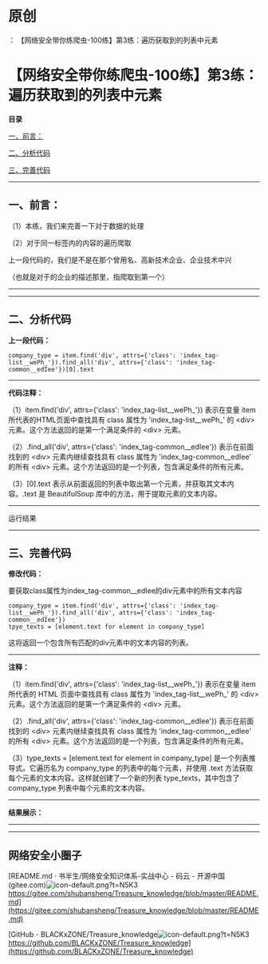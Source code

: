# 原创
：  【网络安全带你练爬虫-100练】第3练：遍历获取到的列表中元素

# 【网络安全带你练爬虫-100练】第3练：遍历获取到的列表中元素

**目录**

[一、前言：](#%E4%B8%80%E3%80%81%E5%89%8D%E8%A8%80%EF%BC%9A)

[二、分析代码](#%E4%BA%8C%E3%80%81%E5%88%86%E6%9E%90%E4%BB%A3%E7%A0%81)

[三、完善代码](#%E4%B8%89%E3%80%81%E5%AE%8C%E5%96%84%E4%BB%A3%E7%A0%81)

---


## 一、前言：

（1）本练，我们来完善一下对于数据的处理

（2）对于同一标签内的内容的遍历爬取

上一段代码的，我们是不是在那个曾用名、高新技术企业、企业技术中兴

（也就是对于的企业的描述那里，指爬取到第一个）

---


---


## 二、分析代码

**上一段代码：**

```
company_type = item.find('div', attrs={'class': 'index_tag-list__wePh_'}).find_all('div', attrs={'class': 'index_tag-common__edIee'})[0].text
```

---


**代码注释：**

（1）item.find('div', attrs={'class': 'index_tag-list__wePh_'}) 表示在变量 item 所代表的HTML页面中查找具有 class 属性为 'index_tag-list__wePh_' 的 &lt;div&gt; 元素。这个方法返回的是第一个满足条件的 &lt;div&gt; 元素。

（2）.find_all('div', attrs={'class': 'index_tag-common__edIee'}) 表示在前面找到的 &lt;div&gt; 元素内继续查找具有 class 属性为 'index_tag-common__edIee' 的所有 &lt;div&gt; 元素。这个方法返回的是一个列表，包含满足条件的所有元素。

（3）[0].text 表示从前面返回的列表中取出第一个元素，并获取其文本内容。.text 是 BeautifulSoup 库中的方法，用于提取元素的文本内容。

---


运行结果

---


## 三、完善代码

**修改代码：**

要获取class属性为index_tag-common__edIee的div元素中的所有文本内容

```
company_type = item.find('div', attrs={'class': 'index_tag-list__wePh_'}).find_all('div', attrs={'class': 'index_tag-common__edIee'}) 
tpye_texts = [element.text for element in company_type]
```

这将返回一个包含所有匹配的div元素中的文本内容的列表。

---


**注释：**

（1）item.find('div', attrs={'class': 'index_tag-list__wePh_'}) 表示在变量 item 所代表的 HTML 页面中查找具有 class 属性为 'index_tag-list__wePh_' 的 &lt;div&gt; 元素。这个方法返回的是第一个满足条件的 &lt;div&gt; 元素。

（2）.find_all('div', attrs={'class': 'index_tag-common__edIee'}) 表示在前面找到的 &lt;div&gt; 元素内继续查找具有 class 属性为 'index_tag-common__edIee' 的所有 &lt;div&gt; 元素。这个方法返回的是一个列表，包含满足条件的所有元素。

（3）type_texts = [element.text for element in company_type] 是一个列表推导式。它遍历名为 company_type 的列表中的每个元素，并使用 .text 方法获取每个元素的文本内容。这样就创建了一个新的列表 type_texts，其中包含了 company_type 列表中每个元素的文本内容。

---


**结果展示：**

---


---


## 网络安全小圈子

[README.md · 书半生/网络安全知识体系-实战中心 - 码云 - 开源中国 (gitee.com)<img alt="icon-default.png?t=N5K3" src="https://csdnimg.cn/release/blog_editor_html/release2.3.2/ckeditor/plugins/CsdnLink/icons/icon-default.png?t=N5K3"/>https://gitee.com/shubansheng/Treasure_knowledge/blob/master/README.md](https://gitee.com/shubansheng/Treasure_knowledge/blob/master/README.md)

[GitHub - BLACKxZONE/Treasure_knowledge<img alt="icon-default.png?t=N5K3" src="https://csdnimg.cn/release/blog_editor_html/release2.3.2/ckeditor/plugins/CsdnLink/icons/icon-default.png?t=N5K3"/>https://github.com/BLACKxZONE/Treasure_knowledge](https://github.com/BLACKxZONE/Treasure_knowledge)
